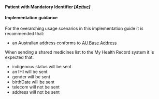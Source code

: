 #### Patient with Mandatory Identifier *[[Active](http://hl7.org/fhir/stu3/valueset-publication-status.html)]*

#### Implementation guidance

For the overarching usage scenarios in this implementation guide it is recommended that:
* an Australian address conforms to [AU Base Address](https://hl7.org.au/fhir/base/aubase1.1/StructureDefinition-au-address.html)

When sending a shared medicines list to the My Health Record system it is expected that:
* indigenous status will be sent
* an IHI will be sent
* gender will be sent
* birthDate will be sent
* telecom will not be sent
* address will not be sent